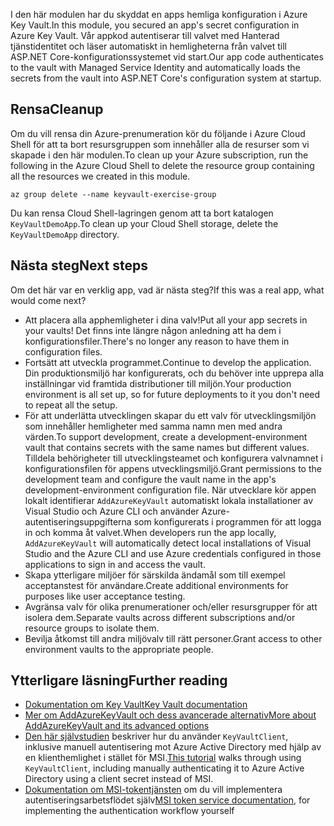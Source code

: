 <span data-ttu-id="9c17d-101">I den här modulen har du skyddat en apps hemliga konfiguration i Azure Key Vault.</span><span class="sxs-lookup"><span data-stu-id="9c17d-101">In this module, you secured an app's secret configuration in Azure Key Vault.</span></span> <span data-ttu-id="9c17d-102">Vår appkod autentiserar till valvet med Hanterad tjänstidentitet och läser automatiskt in hemligheterna från valvet till ASP.NET Core-konfigurationssystemet vid start.</span><span class="sxs-lookup"><span data-stu-id="9c17d-102">Our app code authenticates to the vault with Managed Service Identity and automatically loads the secrets from the vault into ASP.NET Core's configuration system at startup.</span></span>

## <a name="cleanup"></a><span data-ttu-id="9c17d-103">Rensa</span><span class="sxs-lookup"><span data-stu-id="9c17d-103">Cleanup</span></span>

<span data-ttu-id="9c17d-104">Om du vill rensa din Azure-prenumeration kör du följande i Azure Cloud Shell för att ta bort resursgruppen som innehåller alla de resurser som vi skapade i den här modulen.</span><span class="sxs-lookup"><span data-stu-id="9c17d-104">To clean up your Azure subscription, run the following in the Azure Cloud Shell to delete the resource group containing all the resources we created in this module.</span></span>

```console
az group delete --name keyvault-exercise-group
```

<span data-ttu-id="9c17d-105">Du kan rensa Cloud Shell-lagringen genom att ta bort katalogen `KeyVaultDemoApp`.</span><span class="sxs-lookup"><span data-stu-id="9c17d-105">To clean up your Cloud Shell storage, delete the `KeyVaultDemoApp` directory.</span></span>

## <a name="next-steps"></a><span data-ttu-id="9c17d-106">Nästa steg</span><span class="sxs-lookup"><span data-stu-id="9c17d-106">Next steps</span></span>

<span data-ttu-id="9c17d-107">Om det här var en verklig app, vad är nästa steg?</span><span class="sxs-lookup"><span data-stu-id="9c17d-107">If this was a real app, what would come next?</span></span>

- <span data-ttu-id="9c17d-108">Att placera alla apphemligheter i dina valv!</span><span class="sxs-lookup"><span data-stu-id="9c17d-108">Put all your app secrets in your vaults!</span></span> <span data-ttu-id="9c17d-109">Det finns inte längre någon anledning att ha dem i konfigurationsfiler.</span><span class="sxs-lookup"><span data-stu-id="9c17d-109">There's no longer any reason to have them in configuration files.</span></span>
- <span data-ttu-id="9c17d-110">Fortsätt att utveckla programmet.</span><span class="sxs-lookup"><span data-stu-id="9c17d-110">Continue to develop the application.</span></span> <span data-ttu-id="9c17d-111">Din produktionsmiljö har konfigurerats, och du behöver inte upprepa alla inställningar vid framtida distributioner till miljön.</span><span class="sxs-lookup"><span data-stu-id="9c17d-111">Your production environment is all set up, so for future deployments to it you don't need to repeat all the setup.</span></span>
- <span data-ttu-id="9c17d-112">För att underlätta utvecklingen skapar du ett valv för utvecklingsmiljön som innehåller hemligheter med samma namn men med andra värden.</span><span class="sxs-lookup"><span data-stu-id="9c17d-112">To support development, create a development-environment vault that contains secrets with the same names but different values.</span></span> <span data-ttu-id="9c17d-113">Tilldela behörigheter till utvecklingsteamet och konfigurera valvnamnet i konfigurationsfilen för appens utvecklingsmiljö.</span><span class="sxs-lookup"><span data-stu-id="9c17d-113">Grant permissions to the development team and configure the vault name in the app's development-environment configuration file.</span></span> <span data-ttu-id="9c17d-114">När utvecklare kör appen lokalt identifierar `AddAzureKeyVault` automatiskt lokala installationer av Visual Studio och Azure CLI och använder Azure-autentiseringsuppgifterna som konfigurerats i programmen för att logga in och komma åt valvet.</span><span class="sxs-lookup"><span data-stu-id="9c17d-114">When developers run the app locally, `AddAzureKeyVault` will automatically detect local installations of Visual Studio and the Azure CLI and use Azure credentials configured in those applications to sign in and access the vault.</span></span>
- <span data-ttu-id="9c17d-115">Skapa ytterligare miljöer för särskilda ändamål som till exempel acceptanstest för användare.</span><span class="sxs-lookup"><span data-stu-id="9c17d-115">Create additional environments for purposes like user acceptance testing.</span></span>
- <span data-ttu-id="9c17d-116">Avgränsa valv för olika prenumerationer och/eller resursgrupper för att isolera dem.</span><span class="sxs-lookup"><span data-stu-id="9c17d-116">Separate vaults across different subscriptions and/or resource groups to isolate them.</span></span>
- <span data-ttu-id="9c17d-117">Bevilja åtkomst till andra miljövalv till rätt personer.</span><span class="sxs-lookup"><span data-stu-id="9c17d-117">Grant access to other environment vaults to the appropriate people.</span></span>

## <a name="further-reading"></a><span data-ttu-id="9c17d-118">Ytterligare läsning</span><span class="sxs-lookup"><span data-stu-id="9c17d-118">Further reading</span></span>

- [<span data-ttu-id="9c17d-119">Dokumentation om Key Vault</span><span class="sxs-lookup"><span data-stu-id="9c17d-119">Key Vault documentation</span></span>](https://docs.microsoft.com/azure/key-vault/)
- [<span data-ttu-id="9c17d-120">Mer om AddAzureKeyVault och dess avancerade alternativ</span><span class="sxs-lookup"><span data-stu-id="9c17d-120">More about AddAzureKeyVault and its advanced options</span></span>](https://docs.microsoft.com/aspnet/core/security/key-vault-configuration?view=aspnetcore-2.1&tabs=aspnetcore2x)
- <span data-ttu-id="9c17d-121">[Den här självstudien](https://docs.microsoft.com/azure/key-vault/key-vault-use-from-web-application) beskriver hur du använder `KeyVaultClient`, inklusive manuell autentisering mot Azure Active Directory med hjälp av en klienthemlighet i stället för MSI.</span><span class="sxs-lookup"><span data-stu-id="9c17d-121">[This tutorial](https://docs.microsoft.com/azure/key-vault/key-vault-use-from-web-application) walks through using `KeyVaultClient`, including manually authenticating it to Azure Active Directory using a client secret instead of MSI.</span></span>
- <span data-ttu-id="9c17d-122">[Dokumentation om MSI-tokentjänsten](https://docs.microsoft.com/azure/app-service/app-service-managed-service-identity#using-the-rest-protocol) om du vill implementera autentiseringsarbetsflödet själv</span><span class="sxs-lookup"><span data-stu-id="9c17d-122">[MSI token service documentation](https://docs.microsoft.com/azure/app-service/app-service-managed-service-identity#using-the-rest-protocol), for implementing the authentication workflow yourself</span></span>